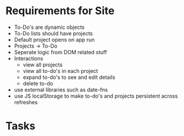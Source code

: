 # Requirements for Site
- To-Do's are dynamic objects
- To-Do lists should have projects
- Default project opens on app run
- Projects -> To-Do
- Seperate logic from DOM related stuff
- Interactions
  - view all projects
  - view all to-do's in each project
  - expand to-do's to see and edit details
  - delete to-do
- use external libraries such as date-fns
- use JS localStorage to make to-do's and projects persistent across refreshes

# Tasks 